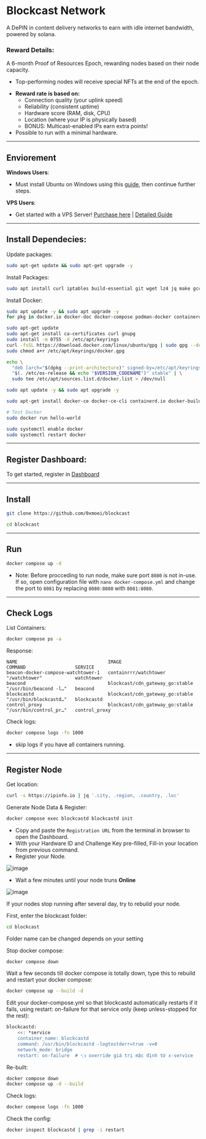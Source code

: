 # Blockcast Network
A DePIN in content delivery networks to earn with idle internet bandwidth, powered by solana.

### Reward Details:
A 6-month Proof of Resources Epoch, rewarding nodes based on their node capacity.

* Top-performing nodes will receive special NFTs at the end of the epoch.

- **Reward rate is based on:**
  - Connection quality (your uplink speed)
  - Reliability (consistent uptime)
  - Hardware score (RAM, disk, CPU)
  - Location (where your IP is physically based)
  - BONUS: Multicast-enabled IPs earn extra points!
- Possible to run with a minimal hardware.
 
---
 
## Enviorement
**Windows Users**:
* Must install Ubuntu on Windows using this [guide](https://github.com/0xmoei/Install-Linux-on-Windows), then continue further steps.

**VPS Users**:
* Get started with a VPS Server! [Purchase here](https://my.hostbrr.com/order/forms/a/NTMxNw==) | [Detailed Guide](https://github.com/0xmoei/Linux_Node_Guide/tree/main)

---

## Install Dependecies:
Update packages:
```bash
sudo apt-get update && sudo apt-get upgrade -y
```
Install Packages:
```bash
sudo apt install curl iptables build-essential git wget lz4 jq make gcc nano automake autoconf tmux htop nvme-cli libgbm1 pkg-config libssl-dev libleveldb-dev tar clang bsdmainutils ncdu unzip libleveldb-dev  -y
```
Install Docker:
```bash
sudo apt update -y && sudo apt upgrade -y
for pkg in docker.io docker-doc docker-compose podman-docker containerd runc; do sudo apt-get remove $pkg; done

sudo apt-get update
sudo apt-get install ca-certificates curl gnupg
sudo install -m 0755 -d /etc/apt/keyrings
curl -fsSL https://download.docker.com/linux/ubuntu/gpg | sudo gpg --dearmor -o /etc/apt/keyrings/docker.gpg
sudo chmod a+r /etc/apt/keyrings/docker.gpg

echo \
  "deb [arch="$(dpkg --print-architecture)" signed-by=/etc/apt/keyrings/docker.gpg] https://download.docker.com/linux/ubuntu \
  "$(. /etc/os-release && echo "$VERSION_CODENAME")" stable" | \
  sudo tee /etc/apt/sources.list.d/docker.list > /dev/null

sudo apt update -y && sudo apt upgrade -y

sudo apt-get install docker-ce docker-ce-cli containerd.io docker-buildx-plugin docker-compose-plugin

# Test Docker
sudo docker run hello-world

sudo systemctl enable docker
sudo systemctl restart docker
```

---

## Register Dashboard:
To get started, register in [Dashboard](https://app.blockcast.network?referral-code=QCsKOk)

---

## Install
```bash
git clone https://github.com/0xmoei/blockcast
```
```bash
cd blockcast
```

---

## Run
```bash
docker compose up -d
```
* Note: Before procceding to run node, make sure port `8080` is not in-use. If so, open configuration file with `nano docker-compose.yml` and change the port to `8081` by replacing `8080:8080` with `8081:8080`.

---

## Check Logs
List Containers:
```bash
docker compose ps -a
```
Response:
```
NAME                                 IMAGE                             COMMAND                  SERVICE          
beacon-docker-compose-watchtower-1   containrrr/watchtower             "/watchtower"            watchtower
beacond                              blockcast/cdn_gateway_go:stable   "/usr/bin/beacond -l…"   beacond
blockcastd                           blockcast/cdn_gateway_go:stable   "/usr/bin/blockcastd…"   blockcastd
control_proxy                        blockcast/cdn_gateway_go:stable   "/usr/bin/control_pr…"   control_proxy
```
Check logs:
```bash
docker compose logs -fn 1000
```
* skip logs if you have all containers running.

---

## Register Node
Get location:
```bash
curl -s https://ipinfo.io | jq '.city, .region, .country, .loc'
```

Generate Node Data & Register:
```bash
docker compose exec blockcastd blockcastd init
```
* Copy and paste the `Registration URL` from the terminal in browser to open the Dashboard.
* With your Hardware ID and Challenge Key pre-filled, Fill-in your location from previous command.
* Register your Node.

![image](https://github.com/user-attachments/assets/e81a9eb2-291a-4d9b-a5db-72999f14b473)

* Wait a few minutes until your node truns **Online**

![image](https://github.com/user-attachments/assets/b7fd77ab-2ee0-4086-bb56-c2746ad8ee1e)

If your nodes stop running after several day, try to rebuild your node.

First, enter the blockcast folder:

```bash
cd blockcast
```

Folder name can be changed depends on your setting

Stop docker compose:

```bash
docker compose down
```


Wait a few seconds till docker compose is totally down, type this to rebuild and restart your docker compose:

```bash
docker compose up --build -d
```

Edit your docker-compose.yml so that blockcastd automatically restarts if it fails, using restart: on-failure for that service only (keep unless-stopped for the rest):

```bash
blockcastd:
    <<: *service
    container_name: blockcastd
    command: /usr/bin/blockcastd -logtostderr=true -v=0
    network_mode: bridge
    restart: on-failure  # 👈 override giá trị mặc định từ x-service
```
Re-built:
```bash
docker compose down
docker compose up -d --build
```
Check logs:
```bash
docker compose logs -fn 1000
```

Check the config:
```bash
docker inspect blockcastd | grep -i restart
```
